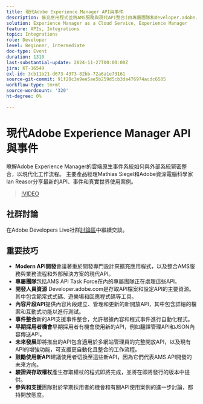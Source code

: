 ```yaml
---
title: 現代Adobe Experience Manager API與事件
description: 擴充應用程式並將AMS服務與現代API整合(由專屬團隊和developer.adobe.com上的完整資源支援)，與新的內容片段API、事件整合和早期採用者的機會API整合。
solution: Experience Manager as a Cloud Service, Experience Manager
feature: APIs, Integrations
topic: Integrations
role: Developer
level: Beginner, Intermediate
doc-type: Event
duration: 1310
last-substantial-update: 2024-11-27T00:00:00Z
jira: KT-16549
exl-id: 3cb11b21-d673-4373-82bb-72a6a1e73161
source-git-commit: 91f20c3e9ee5ae5b259d5cb3da476974acdc6585
workflow-type: tm+mt
source-wordcount: '320'
ht-degree: 0%

---
```


# 現代Adobe Experience Manager API與事件

瞭解Adobe Experience Manager的雲端原生事件系統如何與外部系統緊密整合，以現代化工作流程。 主要產品經理Mathias Siegel和Adobe資深電腦科學家Ian Reasor分享最新的API、事件和真實世界使用案例。


>[!VIDEO](https://video.tv.adobe.com/v/3440203/?learn=on&enablevpops)

## 社群討論

在Adobe Developers Live社群[討論區](https://adobe.ly/3YMhKU9)中繼續交談。

## 重要技巧

* **Modern API開發**&#x200B;會議著重於開發專門設計來擴充應用程式，以及整合AMS服務與業務流程和外部解決方案的現代API。
* **專屬團隊**&#x200B;包括AMS API Task Force在內的專屬團隊正在處理這些API。
* **開發人員資源** Developer.adobe.com是存取API檔案和設定API的主要資源。 其中包含範常式式碼、遊樂場和回應程式碼等工具。
* **內容片段API**&#x200B;提供內容片段建立、管理和更新的新開放API，其中包含詳細的檔案和互動式功能以進行測試。
* **事件整合**&#x200B;新的API支援事件整合，允許根據內容和程式事件進行自動化程式。
* **早期採用者機會**&#x200B;早期採用者有機會使用新的API，例如翻譯管理API和JSON內容傳送API。
* **未來發展**&#x200B;即將推出的API包含適用於多網站管理員的完整開放API，以及現有API的增強功能，可支援更自動化且整合的工作流程。
* **鼓勵使用新API**&#x200B;建議使用者切換至這些新API，因為它們代表AMS API開發的未來方向。
* **驗證與存取權杖**&#x200B;產生存取權杖的程式即將完成，並將在即將發行的版本中提供。
* **參與和支援**&#x200B;團隊對於早期採用者的機會和有關API使用案例的進一步討論，都持開放態度。
